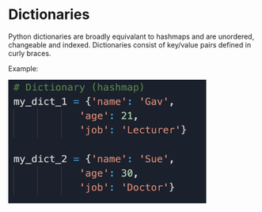 # Dictionaries
Python dictionaries are broadly equivalant to hashmaps and are unordered, changeable and indexed. Dictionaries consist of key/value pairs defined in curly braces.

Example:

<img src="img/Dictionary.png" width="400" height ="250">